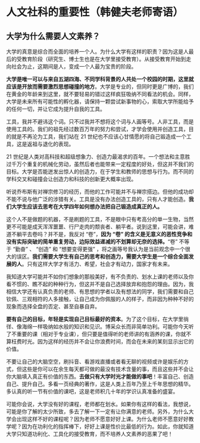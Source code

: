 # 人文社科的重要性（韩健夫老师寄语）

## 大学为什么需要人文素养？

大学的真意是综合而全面的培养一个人。为什么大学有这样的职责？因为这是人最后的受教育阶段（研究生、博士生也是在大学里接受教育）。从接受教育开始到走向社会为止，这期间是人，变成一个人最为宝贵的阶段。

**大学是唯一可以与来自五湖四海、不同学科背景的人共处一个校园的时期，这里就应该是开放而需要激烈思想碰撞的地方**。大学是专业的，但同时更是广博的，我们在黄金的年龄来到这里，就不要轻易的错过这样疯狂吸纳不同看法的机会。同样，大学是未来所有可能性的孵化器，请保持一颗尝试新事物的心，索取大学所能给予的任何一切，并让它成为提升自我的工具。

工具，我并不避讳这个词。只不过我并不想将这个词与人画等号。人非工具，而是使用工具的。我们的祖先经过数百万年的努力和尝试，才学会使用并创造工具，目的就是不再沦为工具，我们站在 21 世纪也不应该心甘情愿的将自己锻造成一个工具，这是返祖与退化的表现。

21 世纪是人类对高科技和超级想象力、创造力最渴求的百年。一个想法和主意胜过千万个重复的机械化劳动，虽然后者也能带来一定程度的好处，但这并不我们的目标。大学是否能迸发出惊人的创造力，在于学生和教师的思想与行为。而不同的学科交叉和碰撞会让创造力和科技的创新更大概率出现。

听说乔布斯有对禅宗修习的经历，而他的工作可能并不与禅宗搭边。但他的成功却不能不说与他广泛的涉猎有关。工具是没有办法创造工具的，只有人才能创造。**我们大学生应该去思考在大学四年如何想办法把自己锻造成真正的人。**

这个人不是做题的机器，不是刷题的工具，不是眼中只有考高分的单一生物，当然更不可能是成天浑浑噩噩、行尸走肉的颓丧者、躺平者。说到这里，可能会讲，难道不躺平去卷吗？并不是，我反对 “卷”，**因为 “卷” 的含义是无意义的恶性竞争和没有实际突破的简单重复劳动，边际效益递减的不划算却无奈的选择。**“卷” 不等于 “勤奋” 、 “创造” 和 “想要变得更强” ，将之画等号我认为是当前观念中一个很大的误区。**我们需要大学生有自己的思考和创造力，需要大学生是一个综合全面发展的人**。只有这样大学才有活力、希望，社会才有动力，国家才有未来。

我知道大学可能并不如你们想象的那般美好，有不负责的、划水上课的老师以及你看不惯的、瞧不起的种种行为，但这并不是自己选择放弃和抱怨的理由。因为，我相信大学还有认真负责的老师、有思想的学者以及有想法的同学，我们需要和自己钦佩、三观相符的人多接触，让自己成为你佩服的人的样子，而非因为种种不好的现象而选择全盘的否定、甚至自暴自弃。

**要有自己的目标，年轻是实现自己目标最好的资本**。为了这个目标，在大学里徜徉、像海绵一样吸纳如水般的知识和见识。博采众长而非简单功利。可能你今天听了不重要的课（相对于专业课），但只要是值得听的老师讲的有涵养的课，你就不算枉费时光。因为这样的经历并不会让你浪费时间，而会在未来的某刻显示出它的价值。

不要让自己的大脑空空，刷抖音、看游戏直播或者看无聊的视频或许是娱乐的方式，但这些是你可以在余生每天都可做的最没有技术含量的事，而且这些并不会让你大脑填入真正有价值的东西。**去做只有大学时光才能做的事吧**！丰富自己、创造自己、提升自己。多看一页经典的著作，这是人类上百年乃至上千年思想的精华。多认真的听一节有价值的课吧，这是老师积几十年的学识认真准备的盛宴。

可能你会说，大学没有好的课程，老师都在划水。如果你有这样的看法，我想说，可能是你了解的太少所致，多去了解一下一定有让你满意的老师。另外，为什么大学会出现这样不好的课程呢？因为老师不愿意好好上课。为什么老师不愿意好好教学呢？因为在功利化的指挥棒下，好好上课是性价比最低的行为。如此，你就知道大学只知道功利化、工具化的接受教育，而不培养人文素养的恶果了吧！
